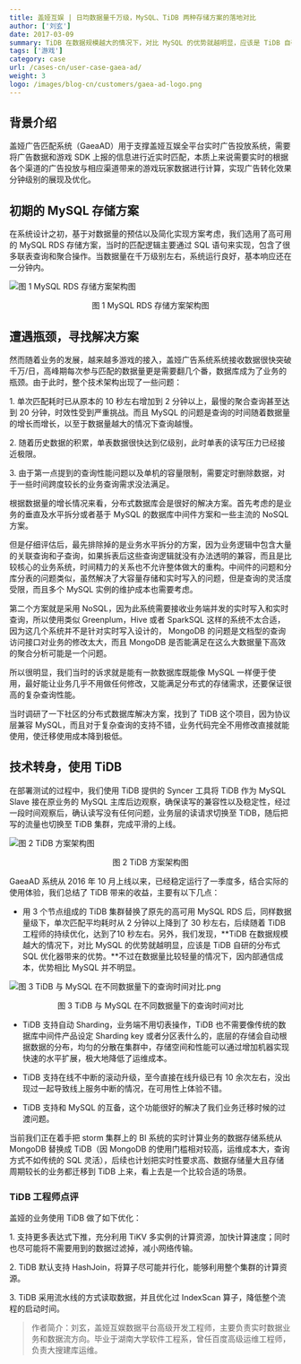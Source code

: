 ```yaml
---
title: 盖娅互娱 | 日均数据量千万级，MySQL、TiDB 两种存储方案的落地对比
author: ['刘玄']
date: 2017-03-09
summary: TiDB 在数据规模越大的情况下，对比 MySQL 的优势就越明显，应该是 TiDB 自研的分布式 SQL 优化器带来的优势。
tags: ['游戏']
category: case
url: /cases-cn/user-case-gaea-ad/
weight: 3
logo: /images/blog-cn/customers/gaea-ad-logo.png
---
```



## 背景介绍

盖娅广告匹配系统（GaeaAD）用于支撑盖娅互娱全平台实时广告投放系统，需要将广告数据和游戏 SDK 上报的信息进行近实时匹配，本质上来说需要实时的根据各个渠道的广告投放与相应渠道带来的游戏玩家数据进行计算，实现广告转化效果分钟级别的展现及优化。


## 初期的 MySQL 存储方案

在系统设计之初，基于对数据量的预估以及简化实现方案考虑，我们选用了高可用的 MySQL RDS 存储方案，当时的匹配逻辑主要通过 SQL 语句来实现，包含了很多联表查询和聚合操作。当数据量在千万级别左右，系统运行良好，基本响应还在一分钟内。

![图 1 MySQL RDS 存储方案架构图](https://upload-images.jianshu.io/upload_images/542677-b1f4547eb1e05b6f.png?imageMogr2/auto-orient/strip%7CimageView2/2/w/1240)

<center>图 1 MySQL RDS 存储方案架构图</center>


## 遭遇瓶颈，寻找解决方案

然而随着业务的发展，越来越多游戏的接入，盖娅广告系统系统接收数据很快突破千万/日，高峰期每次参与匹配的数据量更是需要翻几个番，数据库成为了业务的瓶颈。由于此时，整个技术架构出现了一些问题：

1\. 单次匹配耗时已从原本的 10 秒左右增加到 2 分钟以上，最慢的聚合查询甚至达到 20 分钟，时效性受到严重挑战。而且 MySQL 的问题是查询的时间随着数据量的增长而增长，以至于数据量越大的情况下查询越慢。

2\. 随着历史数据的积累，单表数据很快达到亿级别，此时单表的读写压力已经接近极限。

3\. 由于第一点提到的查询性能问题以及单机的容量限制，需要定时删除数据，对于一些时间跨度较长的业务查询需求没法满足。

根据数据量的增长情况来看，分布式数据库会是很好的解决方案。首先考虑的是业务的垂直及水平拆分或者基于  MySQL 的数据库中间件方案和一些主流的 NoSQL 方案。

但是仔细评估后，最先排除掉的是业务水平拆分的方案，因为业务逻辑中包含大量的关联查询和子查询，如果拆表后这些查询逻辑就没有办法透明的兼容，而且是比较核心的业务系统，时间精力的关系也不允许整体做大的重构。中间件的问题和分库分表的问题类似，虽然解决了大容量存储和实时写入的问题，但是查询的灵活度受限，而且多个 MySQL 实例的维护成本也需要考虑。

第二个方案就是采用 NoSQL，因为此系统需要接收业务端并发的实时写入和实时查询，所以使用类似 Greenplum，Hive 或者 SparkSQL 这样的系统不太合适，因为这几个系统并不是针对实时写入设计的， MongoDB 的问题是文档型的查询访问接口对业务的修改太大，而且 MongoDB 是否能满足在这么大数据量下高效的聚合分析可能是一个问题。

所以很明显，我们当时的诉求就是能有一款数据库既能像 MySQL 一样便于使用，最好能让业务几乎不用做任何修改，又能满足分布式的存储需求，还要保证很高的复杂查询性能。

当时调研了一下社区的分布式数据库解决方案，找到了 TiDB 这个项目，因为协议层兼容 MySQL，而且对于复杂查询的支持不错，业务代码完全不用修改直接就能使用，使迁移使用成本降到极低。


## 技术转身，使用 TiDB

在部署测试的过程中，我们使用 TiDB 提供的 Syncer 工具将 TiDB 作为 MySQL Slave 接在原业务的 MySQL 主库后边观察，确保读写的兼容性以及稳定性，经过一段时间观察后，确认读写没有任何问题，业务层的读请求切换至 TiDB，随后把写的流量也切换至 TiDB 集群，完成平滑的上线。

![图 2 TiDB 方案架构图](https://upload-images.jianshu.io/upload_images/542677-c1afc37c2f93f590.png?imageMogr2/auto-orient/strip%7CimageView2/2/w/1240)

<center>图 2 TiDB 方案架构图</center>

GaeaAD 系统从 2016 年 10 月上线以来，已经稳定运行了一季度多，结合实际的使用体验，我们总结了 TiDB 带来的收益，主要有以下几点：

* 用 3 个节点组成的 TiDB 集群替换了原先的高可用 MySQL RDS 后，同样数据量级下，单次匹配平均耗时从 2 分钟以上降到了 30 秒左右，后续随着 TiDB 工程师的持续优化，达到了10 秒左右。另外，我们发现，**TiDB 在数据规模越大的情况下，对比 MySQL 的优势就越明显，应该是 TiDB 自研的分布式 SQL 优化器带来的优势。**不过在数据量比较轻量的情况下，因内部通信成本，优势相比 MySQL 并不明显。

![图 3 TiDB 与 MySQL 在不同数据量下的查询时间对比.png](https://upload-images.jianshu.io/upload_images/542677-3d6c68670b9e0ce1.png?imageMogr2/auto-orient/strip%7CimageView2/2/w/1240)

<center>图 3 TiDB 与 MySQL 在不同数据量下的查询时间对比</center>

* TiDB 支持自动 Sharding，业务端不用切表操作，TiDB 也不需要像传统的数据库中间件产品设定 Sharding key 或者分区表什么的，底层的存储会自动根据数据的分布，均匀的分散在集群中，存储空间和性能可以通过增加机器实现快速的水平扩展，极大地降低了运维成本。

* TiDB 支持在线不中断的滚动升级，至今直接在线升级已有 10 余次左右，没出现过一起导致线上服务中断的情况，在可用性上体验不错。

* TiDB 支持和 MySQL 的互备，这个功能很好的解决了我们业务迁移时候的过渡问题。

当前我们正在着手把 storm 集群上的 BI 系统的实时计算业务的数据存储系统从 MongoDB 替换成 TiDB（因 MongoDB 的使用门槛相对较高，运维成本大，查询方式不如传统的 SQL 灵活），后续也计划把实时性要求高、数据存储量大且存储周期较长的业务都迁移到 TiDB 上来，看上去是一个比较合适的场景。


### TiDB 工程师点评

盖娅的业务使用 TiDB 做了如下优化：

1\. 支持更多表达式下推，充分利用 TiKV 多实例的计算资源，加快计算速度；同时也尽可能将不需要用到的数据过滤掉，减小网络传输。

2\. TiDB 默认支持 HashJoin，将算子尽可能并行化，能够利用整个集群的计算资源。

3\. TiDB 采用流水线的方式读取数据，并且优化过 IndexScan 算子，降低整个流程的启动时间。


>作者简介：刘玄，盖娅互娱数据平台高级开发工程师，主要负责实时数据业务和数据流方向。毕业于湖南大学软件工程系，曾任百度高级运维工程师，负责大搜建库运维。